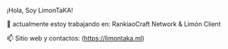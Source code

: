  ¡Hola, Soy LimonTaKA!
 
🔭 actualmente estoy trabajando en: RankiaoCraft Network & Limón Client

📫 Sitio web y contactos: (https://limontaka.ml)
